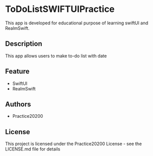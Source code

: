 # ToDoListSWIFTUIPractice
This app is developed for educational purpose of learning swiftUI and RealmSwift. 


## Description
This app allows users to make to-do list with date


## Feature
* SwiftUI
* RealmSwift


## Authors
* Practice20200 


## License
This project is licensed under the Practice20200 License - see the LICENSE.md file for details

